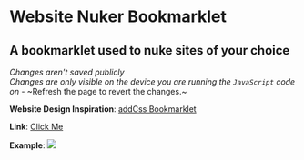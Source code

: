 # Website Nuker Bookmarklet
A bookmarklet used to nuke sites of your choice<br>
-
*Changes aren't saved publicly* <br> *Changes are only visible on the device you are running the `JavaScript` code on* - ~Refresh the page to revert the changes.~

**Website Design Inspiration**: [addCss Bookmarklet](https://rocktronica.github.io/Add-CSS-Bookmarklet/)

**Link**: [Click Me](https://p9sq.github.io/Website-Nuker-Bookmarklet/)

**Example**:
![](https://i.gyazo.com/bf78a5c9b55e0ff554597992b998cba2.png)
